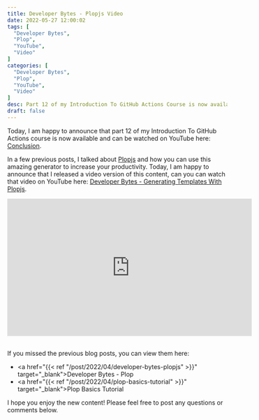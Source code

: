 ```yaml
---
title: Developer Bytes - Plopjs Video
date: 2022-05-27 12:00:02
tags: [
  "Developer Bytes",
  "Plop",
  "YouTube",
  "Video"
]
categories: [
  "Developer Bytes",
  "Plop",
  "YouTube",
  "Video"
]
desc: Part 12 of my Introduction To GitHub Actions Course is now available!
draft: false
---
```


Today, I am happy to announce that part 12 of my Introduction To GitHub Actions course is now available and can be watched on YouTube here: <a href="https://www.youtube.com/watch?v=5-EFvnLC0FQ" target="_blank">Conclusion</a>.

In a few previous posts, I talked about [Plopjs](https://github.com/plopjs/plop) and how you can use this amazing generator to increase your productivity. Today, I am happy to announce that I released a video version of this content, can you can watch that video on YouTube here: <a href="hhttps://youtu.be/DzHnPS3rjFo" target="_blank">Developer Bytes - Generating Templates With Plopjs</a>.

<div style="text-align: center;"><iframe width="560" height="315" src="https://www.youtube.com/embed/DzHnPS3rjFo" title="YouTube video player" frameborder="0" allow="accelerometer; autoplay; clipboard-write; encrypted-media; gyroscope; picture-in-picture" allowfullscreen></iframe></div><br />

If you missed the previous blog posts, you can view them here:

* <a href="{{< ref "/post/2022/04/developer-bytes-plopjs" >}}" target="_blank">Developer Bytes - Plop</a>
* <a href="{{< ref "/post/2022/04/plop-basics-tutorial" >}}" target="_blank">Plop Basics Tutorial</a>

I hope you enjoy the new content! Please feel free to post any questions or comments below.

